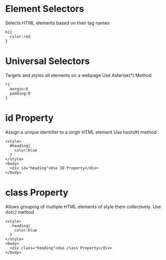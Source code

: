 # Element Selectors

Selects HTML elements based on their tag names

```
h1{
  color:red
}
```

# Universal Selectors

Targets and styles all elements on a webpage
Use Asterisk(\*) Method

```
*{
  margin:0
  padding:0
}
```

# id Property

Assign a unique identifier to a singlr HTML element
Use hash(#) method

```
<style>
  #heading{
    color:blue
  }
</style>
<body>
  <div id="heading">Use ID Property</div>
</body>
```

# class Property

Allows grouping of multiple HTML elements of style them collectively.
Use dot(.) method

```
<style>
  .heading{
    color:blue
  }
</style>
<body>
  <div class="heading">Use class Property</div>
</body>
```
